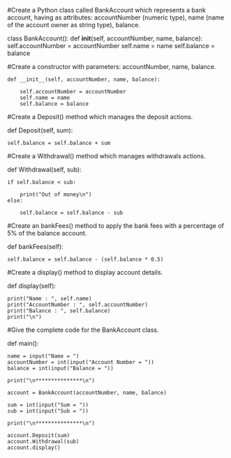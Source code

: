 #Create a Python class called BankAccount which represents a bank account, having as attributes: accountNumber (numeric type), name (name of the account owner as string type), balance.


class BankAccount():
    def __init__(self, accountNumber, name, balance):
        self.accountNumber = accountNumber
        self.name = name
        self.balance = balance

#Create a constructor with parameters: accountNumber, name, balance.

    def __init__(self, accountNumber, name, balance):

        self.accountNumber = accountNumber
        self.name = name
        self.balance = balance

#Create a Deposit() method which manages the deposit actions.

def Deposit(self, sum):

    self.balance = self.balance + sum

#Create a Withdrawal() method which manages withdrawals actions.

def Withdrawal(self, sub):

    if self.balance < sub:

        print("Out of money\n")
    else:

        self.balance = self.balance - sub

#Create an bankFees() method to apply the bank fees with a percentage of 5% of the balance account.

def bankFees(self):

    self.balance = self.balance - (self.balance * 0.5)

#Create a display() method to display account details.

def display(self):

    print("Name : ", self.name)
    print("AccountNumber : ", self.accountNumber)
    print("Balance : ", self.balance)
    print("\n")

#Give the complete code for the BankAccount class.

def main():

    name = input("Name = ")
    accountNumber = int(input("Account Number = "))
    balance = int(input("Balance = "))

    print("\n***************\n")

    account = BankAccount(accountNumber, name, balance)

    sum = int(input("Sum = "))
    sub = int(input("Sub = "))

    print("\n***************\n")

    account.Deposit(sum)
    account.Withdrawal(sub)
    account.display()
